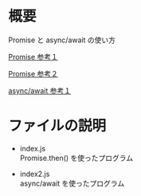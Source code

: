 # 概要
Promise と async/await の使い方  

[Promise 参考１](https://www.sejuku.net/blog/52314)

[Promise 参考２](https://www.sejuku.net/blog/76485)

[async/await 参考１](https://www.sejuku.net/blog/69618)

# ファイルの説明
- index.js  
Promise.then() を使ったプログラム

- index2.js  
async/await を使ったプログラム
